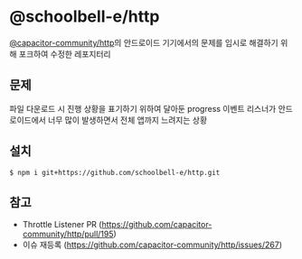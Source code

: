 # @schoolbell-e/http
<a target="_blank" href="https://github.com/capacitor-community/http#readme">@capacitor-community/http</a>의 안드로이드 기기에서의 문제를 임시로 해결하기 위해 포크하여 수정한 레포지터리

## 문제 
파일 다운로드 시 진행 상황을 표기하기 위하여 달아둔 progress 이벤트 리스너가 안드로이드에서 너무 많이 발생하면서 전체 앱까지 느려지는 상황

## 설치
```terminal
$ npm i git+https://github.com/schoolbell-e/http.git
```

## 참고
- Throttle Listener PR (https://github.com/capacitor-community/http/pull/195)
- 이슈 재등록 (https://github.com/capacitor-community/http/issues/267)
